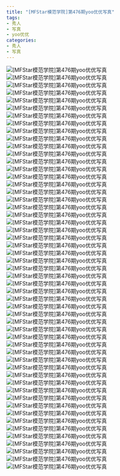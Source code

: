 ```yaml
---
title: "[MFStar模范学院]第476期yoo优优写真"
tags: 
- 秀人
- 写真
- yoo优优
categories:
- 秀人
- 写真
---
```


![[MFStar模范学院]第476期yoo优优写真](https://img.ilovese.xyz/1734718422109.webp)
![[MFStar模范学院]第476期yoo优优写真](https://img.ilovese.xyz/1734718423912.webp)
![[MFStar模范学院]第476期yoo优优写真](https://img.ilovese.xyz/1734718425669.webp)
![[MFStar模范学院]第476期yoo优优写真](https://img.ilovese.xyz/1734718427425.webp)
![[MFStar模范学院]第476期yoo优优写真](https://img.ilovese.xyz/1734718428660.webp)
![[MFStar模范学院]第476期yoo优优写真](https://img.ilovese.xyz/1734718430376.webp)
![[MFStar模范学院]第476期yoo优优写真](https://img.ilovese.xyz/1734718431611.webp)
![[MFStar模范学院]第476期yoo优优写真](https://img.ilovese.xyz/1734718433496.webp)
![[MFStar模范学院]第476期yoo优优写真](https://img.ilovese.xyz/1734718435197.webp)
![[MFStar模范学院]第476期yoo优优写真](https://img.ilovese.xyz/1734718437107.webp)
![[MFStar模范学院]第476期yoo优优写真](https://img.ilovese.xyz/1734718439097.webp)
![[MFStar模范学院]第476期yoo优优写真](https://img.ilovese.xyz/1734718440769.webp)
![[MFStar模范学院]第476期yoo优优写真](https://img.ilovese.xyz/1734718442718.webp)
![[MFStar模范学院]第476期yoo优优写真](https://img.ilovese.xyz/1734718443980.webp)
![[MFStar模范学院]第476期yoo优优写真](https://img.ilovese.xyz/1734718445623.webp)
![[MFStar模范学院]第476期yoo优优写真](https://img.ilovese.xyz/1734718447191.webp)
![[MFStar模范学院]第476期yoo优优写真](https://img.ilovese.xyz/1734718449061.webp)
![[MFStar模范学院]第476期yoo优优写真](https://img.ilovese.xyz/1734718450854.webp)
![[MFStar模范学院]第476期yoo优优写真](https://img.ilovese.xyz/1734718452800.webp)
![[MFStar模范学院]第476期yoo优优写真](https://img.ilovese.xyz/1734718454599.webp)
![[MFStar模范学院]第476期yoo优优写真](https://img.ilovese.xyz/1734718456578.webp)
![[MFStar模范学院]第476期yoo优优写真](https://img.ilovese.xyz/1734718458121.webp)
![[MFStar模范学院]第476期yoo优优写真](https://img.ilovese.xyz/1734718459608.webp)
![[MFStar模范学院]第476期yoo优优写真](https://img.ilovese.xyz/1734718461434.webp)
![[MFStar模范学院]第476期yoo优优写真](https://img.ilovese.xyz/1734718463362.webp)
![[MFStar模范学院]第476期yoo优优写真](https://img.ilovese.xyz/1734718465189.webp)
![[MFStar模范学院]第476期yoo优优写真](https://img.ilovese.xyz/1734718466929.webp)
![[MFStar模范学院]第476期yoo优优写真](https://img.ilovese.xyz/1734718468817.webp)
![[MFStar模范学院]第476期yoo优优写真](https://img.ilovese.xyz/1734718470611.webp)
![[MFStar模范学院]第476期yoo优优写真](https://img.ilovese.xyz/1734718472369.webp)
![[MFStar模范学院]第476期yoo优优写真](https://img.ilovese.xyz/1734718474097.webp)
![[MFStar模范学院]第476期yoo优优写真](https://img.ilovese.xyz/1734718475798.webp)
![[MFStar模范学院]第476期yoo优优写真](https://img.ilovese.xyz/1734718477814.webp)
![[MFStar模范学院]第476期yoo优优写真](https://img.ilovese.xyz/1734718479762.webp)
![[MFStar模范学院]第476期yoo优优写真](https://img.ilovese.xyz/1734718481362.webp)
![[MFStar模范学院]第476期yoo优优写真](https://img.ilovese.xyz/1734718482827.webp)
![[MFStar模范学院]第476期yoo优优写真](https://img.ilovese.xyz/1734718484407.webp)
![[MFStar模范学院]第476期yoo优优写真](https://img.ilovese.xyz/1734718486171.webp)
![[MFStar模范学院]第476期yoo优优写真](https://img.ilovese.xyz/1734718488177.webp)
![[MFStar模范学院]第476期yoo优优写真](https://img.ilovese.xyz/1734718489883.webp)
![[MFStar模范学院]第476期yoo优优写真](https://img.ilovese.xyz/1734718491719.webp)
![[MFStar模范学院]第476期yoo优优写真](https://img.ilovese.xyz/1734718493510.webp)
![[MFStar模范学院]第476期yoo优优写真](https://img.ilovese.xyz/1734718495012.webp)
![[MFStar模范学院]第476期yoo优优写真](https://img.ilovese.xyz/1734718496859.webp)
![[MFStar模范学院]第476期yoo优优写真](https://img.ilovese.xyz/1734718498840.webp)
![[MFStar模范学院]第476期yoo优优写真](https://img.ilovese.xyz/1734718500688.webp)
![[MFStar模范学院]第476期yoo优优写真](https://img.ilovese.xyz/1734718502394.webp)
![[MFStar模范学院]第476期yoo优优写真](https://img.ilovese.xyz/1734718504269.webp)
![[MFStar模范学院]第476期yoo优优写真](https://img.ilovese.xyz/1734718505920.webp)
![[MFStar模范学院]第476期yoo优优写真](https://img.ilovese.xyz/1734718507791.webp)
![[MFStar模范学院]第476期yoo优优写真](https://img.ilovese.xyz/1734718508929.webp)
![[MFStar模范学院]第476期yoo优优写真](https://img.ilovese.xyz/1734718510715.webp)
![[MFStar模范学院]第476期yoo优优写真](https://img.ilovese.xyz/1734718512341.webp)
